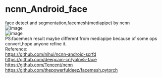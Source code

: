 # ncnn_Android_face
face detect and segmentation,facemesh(mediapipe) by ncnn  
![image](https://github.com/FeiGeChuanShu/ncnn_Android_face/blob/main/result.gif)  
![image](https://github.com/FeiGeChuanShu/ncnn_Android_face/blob/main/facemesh.gif)  
PS:facemesh result maybe different from mediapipe because of some ops convert,hope anyone refine it.  
Reference:  
https://github.com/nihui/ncnn-android-scrfd  
https://github.com/deepcam-cn/yolov5-face  
https://github.com/Tencent/ncnn  
https://github.com/thepowerfuldeez/facemesh.pytorch  
